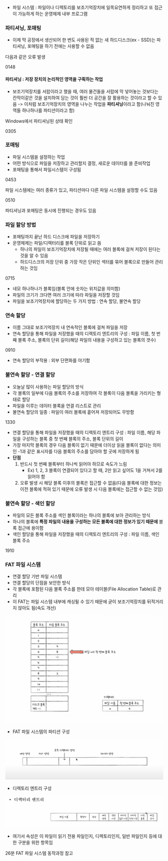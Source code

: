 - 파일 시스템 : 파일이나 디렉토리를 보조기억장치에 일목요연하게 정리하고 또 접근이 가능하게 하는 운영체제 내부 프로그램

### 파티셔닝, 포매팅
- 이제 막 공장에서 생산되어 한 번도 사용된 적 없는 새 하드디스크(ex - SSD)는 파티셔닝, 포매팅을 하기 전에는 사용할 수 없음

다음과 같은 오류 발생

0148

#### 파티셔닝 : 저장 장치의 논리적인 영역을 구획하는 작업
- 보조기억장치를 서랍이라고 했을 때, 여러 물건들을 서랍에 막 넣어놓는 것보다는 칸막이같은 것을 설치하여 담는 것이 훨씬 더 공간을 잘 활용하는 것이라고 할 수 있음
 -> 이처럼 보조기억장치의 영역을 나누는 작업을 **파티셔닝**이라고 함(나눠진 영역들 하나하나를 파티션이라고 함)
 
 Windows에서 파티셔닝된 상태 확인

0305

### 포매팅
- 파일 시스템을 설정하는 작업
- 어떤 방식으로 파일을 저장하고 관리할지 결정, 새로운 데이터를 쓸 준비작업
- 포매팅을 통해서 파일시스템이 구성됨

0453

파일 시스템에는 여러 종류가 있고, 파티션마다 다른 파일 시스템을 설정할 수도 있음

0510

파티셔닝과 포매팅은 동시에 진행되는 경우도 있음

### 파일 할당 방법
- 포매팅까지 끝난 하드 디스크에 파일을 저장하기
- 운영체제는 파일/디렉터리를 블록 단위로 읽고 씀
     - 하나의 파일이 보조기억장치에 저장될 때에는 여러 블록에 걸쳐 저장이 된다는 것을 알 수 있음
     - 하드디스크의 저장 단위 중 가장 작은 단위인 섹터를 묶어 블록으로 만들어 관리하는 것임

0715

- 네모 하나하나가 블록임(블록 안에 숫자는 위치값을 의미함)
- 파일의 크기가 크다면 여러 크기에 따라 파일을 저장할 것임
- 파일을 보조기억장치에 할당하는 두 가지 방법 : 연속 할당, 불연속 할당

### 연속 할당
- 이름 그대로 보조기억장치 내 연속적인 블록에 걸쳐 파일을 저장
- 연속 할당을 통해 파일을 저장했을 때의 디렉토리 엔트리의 구성 : 파일 이름, 첫 번째 블록 주소, 블록의 단위 길이(해당 파일의 내용을 구성하고 있는 블록의 갯수)

0910

- 연속 할당의 부작용 : 외부 단편화를 야기함

### 불연속 할당 - 연결 할당
- 오늘날 많이 사용하는 파일 할당의 방식
- 각 블록의 일부에 다음 블록의 주소를 저장하여 각 블록이 다음 블록을 가리키는 형태로 할당
- 파일을 이루는 데이터 블록을 연결 리스트로 관리
- 불연속 할당의 일종 : 파일이 여러 블록에 흩어져 저장되어도 무방함

1330

- 연결 할당을 통해 파일을 저장했을 때의 디렉토리 엔트리 구성 : 파일 이름, 해당 파일을 구성하는 블록 중 첫 번째 블록의 주소, 블록 단위의 길이
- 가장 마지막 블록의 경우 다음 블록이 없기 때문에 더이상 읽을 블록이 없다는 의미인 -1과 같은 표시자를 다음 블록의 주소를 담아야 할 곳에 저장하게 됨
- **단점**
	1. 반드시 첫 번째 블록부터 하나씩 읽어야 하므로 속도가 느림
		- Ex) 1, 2, 3 블록이 연결되어 있다고 할 때, 2만 읽고 싶어도 1을 거쳐서 2를 읽어야 함
	2. 오류 발생 시 해당 블록 이후의 블록은 접근할 수 없음(다음 블록에 대한 정보는 이전 블록에 적혀 있기 때문에 오류 발생 시 다음 블록에는 접근할 수 없는 것임)

### 불연속 할당 - 색인 할당
- 파일의 모든 블록 주소를 색인 블록이라는 하나의 블록에 보아 관리하는 방식
- 하나의 블록에 **특정 파일의 내용을 구성하는 모든 블록에 대한 정보가 있기 때문에** 블록 접근에 용이함
- 색인 할당을 통해 파일을 저장했을 때의 디렉토리 엔트리의 구성 : 파일 이름, 색인 블록 주소

1910

### FAT 파일 시스템
- 연결 할당 기반 파일 시스템
- 연결 할당의 단점을 보안한 방식
- 각 블록에 포함된 다음 블록 주소를 한데 모아 테이블(File Allocation Table)로 관리
- 이 FAT는 파일 시스템 내부에 캐싱될 수 있기 때문에 굳이 보조기억장치를 뒤적거리지 않아도 됨(속도 개선)

![](../../README_resources/Pasted%20image%2020240514073035.png)

- FAT 파일 시스템의 파티션 구성

![](../../README_resources/Pasted%20image%2020240514073142.png)

- 디렉토리 엔트리 구성

![](../../README_resources/Pasted%20image%2020240514073335.png)

- 여기서 속성은 이 파일이 읽기 전용 파일인지, 디렉토리인지, 일반 파일인지 등에 대한 구분을 위한 항목임

26분 FAT 파일 시스템 동작과정 참고

